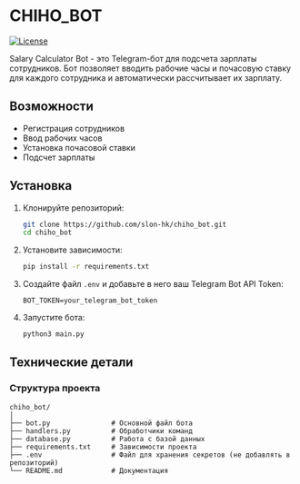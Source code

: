 # CHIHO_BOT

[![License](https://img.shields.io/badge/license-MIT-blue.svg)](LICENSE)

Salary Calculator Bot - это Telegram-бот для подсчета зарплаты сотрудников. Бот позволяет вводить рабочие часы и почасовую ставку для каждого сотрудника и автоматически рассчитывает их зарплату.

## Возможности

- Регистрация сотрудников
- Ввод рабочих часов
- Установка почасовой ставки
- Подсчет зарплаты

## Установка

1. Клонируйте репозиторий:

    ```sh
    git clone https://github.com/slon-hk/chiho_bot.git
    cd chiho_bot
    ```

2. Установите зависимости:

    ```sh
    pip install -r requirements.txt
    ```

3. Создайте файл `.env` и добавьте в него ваш Telegram Bot API Token:

    ```env
    BOT_TOKEN=your_telegram_bot_token
    ```

4. Запустите бота:

    ```sh
    python3 main.py
    ```


## Технические детали

### Структура проекта

```plaintext
chiho_bot/
│
├── bot.py               # Основной файл бота
├── handlers.py          # Обработчики команд
├── database.py          # Работа с базой данных
├── requirements.txt     # Зависимости проекта
├── .env                 # Файл для хранения секретов (не добавлять в репозиторий)
└── README.md            # Документация
